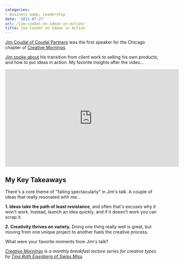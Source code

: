 ```yaml
---
categories:
- Business &amp; Leadership
date: '2011-07-27'
url: /jim-coudal-on-ideas-in-action/
title: Jim Coudal on Ideas in Action
---
```


<a href="http://coudal.com/">Jim Coudal of Coudal Partners</a> was the first speaker for the Chicago chapter of <a href="http://www.creativemornings.com/">Creative Mornings</a>.

<a href="http://vimeo.com/26133811">Jim spoke about</a> his transition from client work to selling his own products, and how to put ideas in action. My favorite insights after the video...

<iframe class="alignc" src="https://player.vimeo.com/video/26133811?color=ebd200" width="560" height="315" frameborder="0"></iframe>

<h2>My Key Takeaways</h2>

There's a core theme of "failing spectacularly" in Jim's talk. A couple of ideas that really resonated with me...

<strong>1. Ideas take the path of least resistance</strong>, and often that's excuses why it won't work. Instead, launch an idea quickly, and if it doesn't work you can scrap it.

<strong>2. Creativity thrives on variety.</strong> Doing one thing really well is great, but  moving from one unique project to another fuels the creative process.

What were your favorite moments from Jim's talk?

<em><a href="http://www.creativemornings.com/">Creative Mornings</a> is a monthly breakfast lecture series for creative types by <a href="http://www.swiss-miss.com/">Tina Roth Eisenberg of Swiss Miss</a>.</em>